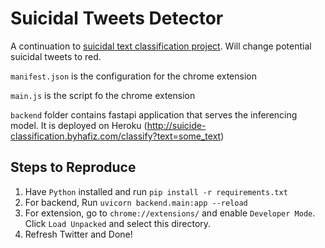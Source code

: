 # Suicidal Tweets Detector

A continuation to [suicidal text classification project](https://github.com/kurkurzz/suicidal-text-classification). Will change potential suicidal tweets to red.


`manifest.json` is the configuration for the chrome extension

`main.js` is the script fo the chrome extension

`backend` folder contains fastapi application that serves the inferencing model. It is deployed on Heroku (http://suicide-classification.byhafiz.com/classify?text=some_text)

## Steps to Reproduce

1. Have `Python` installed and run ```pip install -r requirements.txt```
1. For backend, Run ```uvicorn backend.main:app --reload```
1. For extension, go to `chrome://extensions/` and enable `Developer Mode`. Click `Load Unpacked` and select this directory.
1. Refresh Twitter and Done!